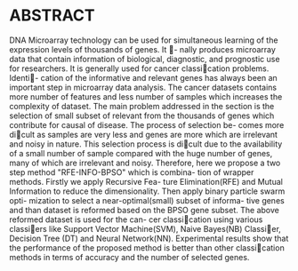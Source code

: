 # ABSTRACT
DNA Microarray technology can be used for simultaneous
learning of the expression levels of thousands of genes. It -
nally produces microarray data that contain information of
biological, diagnostic, and prognostic use for researchers. It
is generally used for cancer classication problems. Identi-
cation of the informative and relevant genes has always been
an important step in microarray data analysis. The cancer
datasets contains more number of features and less number
of samples which increases the complexity of dataset. The
main problem addressed in the section is the selection of
small subset of relevant from the thousands of genes which
contribute for causal of disease. The process of selection be-
comes more dicult as samples are very less and genes are
more which are irrelevant and noisy in nature. This selection
process is dicult due to the availability of a small number
of sample compared with the huge number of genes, many of
which are irrelevant and noisy. Therefore, here we propose
a two step method "RFE-INFO-BPSO" which is combina-
tion of wrapper methods. Firstly we apply Recursive Fea-
ture Elimination(RFE) and Mutual Information to reduce
the dimensionality. Then apply binary particle swarm opti-
mization to select a near-optimal(small) subset of informa-
tive genes and than dataset is reformed based on the BPSO
gene subset. The above reformed dataset is used for the can-
cer classication using various classiers like Support Vector
Machine(SVM), Naive Bayes(NB) Classier, Decision Tree
(DT) and Neural Network(NN). Experimental results show
that the performance of the proposed method is better than
other classication methods in terms of accuracy and the
number of selected genes.
